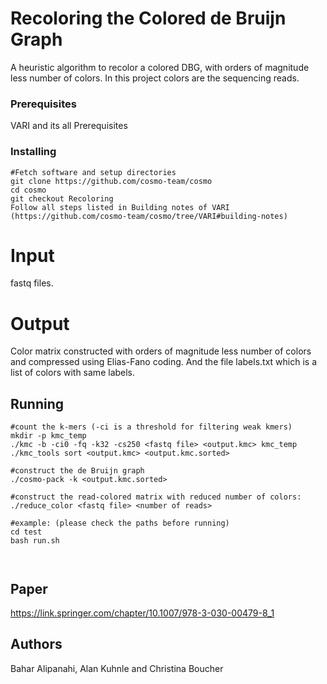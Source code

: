 # Recoloring  the  Colored  de  Bruijn  Graph
 A heuristic algorithm to recolor a colored DBG, with orders of magnitude less number of colors. In this project colors are the sequencing reads.
 ### Prerequisites

VARI and its all Prerequisites

### Installing
```
#Fetch software and setup directories
git clone https://github.com/cosmo-team/cosmo
cd cosmo
git checkout Recoloring
Follow all steps listed in Building notes of VARI (https://github.com/cosmo-team/cosmo/tree/VARI#building-notes)
```
# Input
fastq files.
# Output
Color matrix constructed with orders of magnitude less number of colors and compressed using Elias-Fano coding. And the file labels.txt which is a list of colors with same labels. 
## Running 
```
#count the k-mers (-ci is a threshold for filtering weak kmers)
mkdir -p kmc_temp
./kmc -b -ci0 -fq -k32 -cs250 <fastq file> <output.kmc> kmc_temp
./kmc_tools sort <output.kmc> <output.kmc.sorted>

#construct the de Bruijn graph
./cosmo-pack -k <output.kmc.sorted>

#construct the read-colored matrix with reduced number of colors:
./reduce_color <fastq file> <number of reads>

#example: (please check the paths before running)
cd test
bash run.sh



```
## Paper
https://link.springer.com/chapter/10.1007/978-3-030-00479-8_1

## Authors
Bahar Alipanahi, Alan Kuhnle and Christina Boucher

